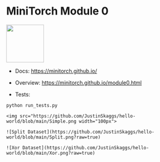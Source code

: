 # MiniTorch Module 0  

<img src="https://minitorch.github.io/_images/match.png" width="100px">

* Docs: https://minitorch.github.io/

* Overview: https://minitorch.github.io/module0.html

* Tests:

```
python run_tests.py

<img src="https://github.com/JustinSkaggs/hello-world/blob/main/Simple.png width="100px">
 
![Split Dataset](https://github.com/JustinSkaggs/hello-world/blob/main/Split.png?raw=true)

![Xor Dataset](https://github.com/JustinSkaggs/hello-world/blob/main/Xor.png?raw=true) 

 



 



    



     
